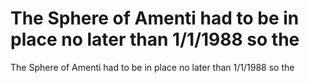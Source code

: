 # The Sphere of Amenti had to be in place no later than 1/1/1988 so the

The Sphere of Amenti had to be in place no later than 1/1/1988 so the